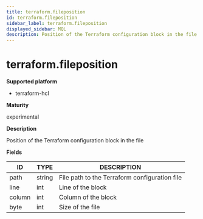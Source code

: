 ```yaml
---
title: terraform.fileposition
id: terraform.fileposition
sidebar_label: terraform.fileposition
displayed_sidebar: MQL
description: Position of the Terraform configuration block in the file
---
```


# terraform.fileposition

**Supported platform**

- terraform-hcl

**Maturity**

experimental

**Description**

Position of the Terraform configuration block in the file

**Fields**

| ID     | TYPE   | DESCRIPTION                                   |
| ------ | ------ | --------------------------------------------- |
| path   | string | File path to the Terraform configuration file |
| line   | int    | Line of the block                             |
| column | int    | Column of the block                           |
| byte   | int    | Size of the file                              |
